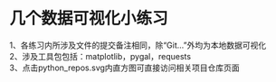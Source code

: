 # 几个数据可视化小练习
1、各练习内所涉及文件的提交备注相同，除“Git...”外均为本地数据可视化  
2、涉及工具包包括：matplotlib，pygal，requests  
3、点击python_repos.svg内直方图可直接访问相关项目仓库页面
